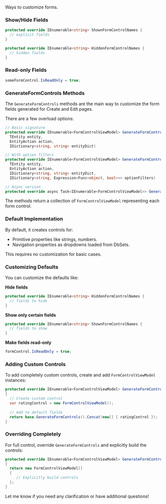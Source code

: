 
Ways to customize forms.

### Show/Hide Fields

```csharp
protected override IEnumerable<string> ShownFormControlNames {
  // explicit fields
}

protected override IEnumerable<string> HiddenFormControlNames {
  // hidden fields  
} 
```

### Read-only Fields

```csharp
someFormControl.IsReadOnly = true; 
```

### GenerateFormControls Methods 

The `GenerateFormControls` methods are the main way to customize the form fields generated for Create and Edit pages.

There are a few overload options:

```csharp
// Basic signature
protected override IEnumerable<FormControlViewModel> GenerateFormControls(
  TEntity entity, 
  EntityAction action,
  IDictionary<string, string> entityDict)

// With option filters  
protected override IEnumerable<FormControlViewModel> GenerateFormControls(
  TEntity entity,
  EntityAction action, 
  IDictionary<string, string> entityDict,
  IDictionary<string, Expression<Func<object, bool>>> optionFilters)  

// Async version  
protected override async Task<IEnumerable<FormControlViewModel>> GenerateFormControlsAsync(...)

```

The methods return a collection of `FormControlViewModel` representing each form control.

### Default Implementation

By default, it creates controls for:

- Primitive properties like strings, numbers.
- Navigation properties as dropdowns loaded from DbSets.

This requires no customization for basic cases.

### Customizing Defaults

You can customize the defaults like:

**Hide fields**

```csharp
protected override IEnumerable<string> HiddenFormControlNames { 
  // fields to hide
}
```

**Show only certain fields** 

```csharp
protected override IEnumerable<string> ShownFormControlNames {
  // fields to show
} 
```

**Make fields read-only**

```csharp
formControl.IsReadOnly = true;
```

### Adding Custom Controls

To add completely custom controls, create and add `FormControlViewModel` instances:

```csharp
protected override IEnumerable<FormControlViewModel> GenerateFormControls() 
{
  // Create custom control
  var ratingControl = new FormControlViewModel();
  
  // Add to default fields
  return base.GenerateFormControls().Concat(new[] { ratingControl });
}
```

### Overriding Completely 

For full control, override `GenerateFormControls` and explicitly build the controls:

```csharp
protected override IEnumerable<FormControlViewModel> GenerateFormControls()
{
  return new FormControlViewModel[]
  {
     // Explicitly build controls
  };
}
```

Let me know if you need any clarification or have additional questions!